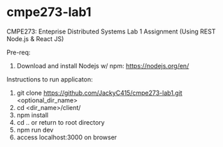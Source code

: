 # cmpe273-lab1
CMPE273: Enteprise Distributed Systems Lab 1 Assignment (Using REST Node.js &amp; React JS)

Pre-req:
1. Download and install Nodejs w/ npm: https://nodejs.org/en/

Instructions to run applicaton:
1. git clone https://github.com/JackyC415/cmpe273-lab1.git <optional_dir_name>
2. cd <dir_name>/client/
3. npm install
4. cd .. or return to root directory
5. npm run dev
6. access localhost:3000 on browser
